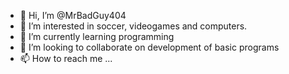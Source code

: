- 👋 Hi, I’m @MrBadGuy404
- 👀 I’m interested in soccer, videogames and computers.
- 🌱 I’m currently learning programming
- 💞️ I’m looking to collaborate on development of basic programs
- 📫 How to reach me ...

<!---
MrBadGuy404/MrBadGuy404 is a ✨ special ✨ repository because its `README.md` (this file) appears on your GitHub profile.
You can click the Preview link to take a look at your changes.
--->
